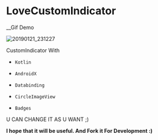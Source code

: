 # LoveCustomIndicator

__Gif Demo

![20190121_231227](https://user-images.githubusercontent.com/26750131/51496424-ba9daa80-1d8d-11e9-823f-c25cc57d49bc.gif)





CustomIndicator With 

- ```Kotlin``` 

- ```AndroidX``` 

- ```Databinding```

- ```CircleImageView```

- ```Badges```




U CAN CHANGE IT AS U WANT ;)

__I hope that it will be useful. And Fork it For Development :)__


